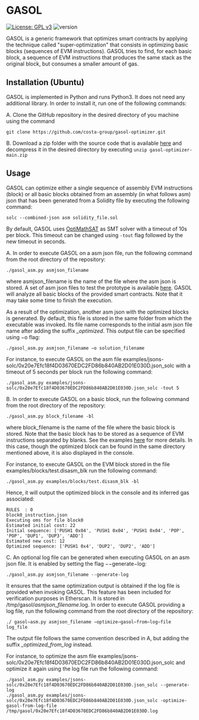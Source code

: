 
GASOL
=====
[![License: GPL v3](https://img.shields.io/badge/License-GPLv3-blue.svg)](https://github.com/costa-group/gasol-optimizer/blob/main/LICENSE)
![version](https://img.shields.io/badge/version-0.1.2-green)

GASOL is a generic framework that optimizes smart contracts by applying the technique called "super-optimization" that consists in optimizing basic blocks (sequences of EVM instructions). GASOL tries to find, for each basic block, a sequence of EVM instructions that produces the same stack as the original block, but consumes a smaller amount of gas.


## Installation (Ubuntu)
GASOL is implemented in Python and runs Python3. It does not need any additional library. In order to install it, run one of the following commands:


A. Clone the GitHub repository in the desired directory of you machine using the command
```
git clone https://github.com/costa-group/gasol-optimizer.git
```
B. Download a zip folder with the source code that is available [here](https://github.com/costa-group/gasol-optimizer/archive/refs/heads/main.zip) and decompress it in the desired directory by executing `unzip gasol-optimizer-main.zip`

## Usage
GASOL can optimize either a single sequence of assembly EVM instructions (block) or all basic blocks obtained from an assembly (in what follows asm) json that has been generated from a Solidity file by executing the following command:
```
solc --combined-json asm solidity_file.sol
```

By default, GASOL uses [OptiMathSAT](http://optimathsat.disi.unitn.it/) as SMT solver with a timeout of 10s per block. This timeout can be changed using `-tout` flag followed
by the new timeout in seconds.

A. In order to execute GASOL on a asm json file, run the following command from the root directory of the repository:
```
./gasol_asm.py asmjson_filename
```
where asmjson_filename is the name of the file where the asm json is stored. A set of asm json files to test the prototype is available [here](https://github.com/costa-group/gasol-optimizer/tree/main/examples/jsons-solc). GASOL will analyze all basic blocks of the provided smart contracts. Note that it may take some time to finish the execution. 


As a result of the optimization, another asm json with the optimized blocks is generated. 
By default, this file is stored in the same folder from which the executable
was invoked. Its file name corresponds to the initial asm json file name after adding
the suffix *_optimized*. This output file can be specified using −o flag:

```
./gasol_asm.py asmjson_filename −o solution_filename
```

For instance, to execute GASOL on the asm file examples/jsons-solc/0x20e7Efc18f4D03670EDC2FD86b840AB2D01E030D.json_solc with a timeout of 5 seconds per block run the following command:
```
./gasol_asm.py examples/jsons-solc/0x20e7Efc18f4D03670EDC2FD86b840AB2D01E030D.json_solc -tout 5
```

B. In order to execute GASOL on a basic block, run the following command from the root directory of the repository:
```
./gasol_asm.py block_filename -bl
```
where block_filename is the name of the file where the basic block is stored. Note that the basic block has to be stored as a sequence of EVM instructions separated by blanks. See the examples [here](https://github.com/costa-group/gasol-optimizer/tree/main/examples/blocks) for more details. In this case, though the optimized block can be found in the same directory mentioned above, it is also displayed in the console.

For instance, to execute GASOL on the EVM block stored in the file examples/blocks/test.disasm_blk run the following command:
```
./gasol_asm.py examples/blocks/test.disasm_blk -bl
```
Hence, it will output the optimized block in the console and its inferred gas associated:
```
RULES  : 0
block0_instruction.json
Executing oms for file block0
Estimated initial cost: 22
Initial sequence: ['PUSH1 0x04', 'PUSH1 0x04', 'PUSH1 0x04', 'POP', 'POP', 'DUP1', 'DUP3', 'ADD']
Estimated new cost: 12
Optimized sequence: ['PUSH1 0x4', 'DUP2', 'DUP2', 'ADD']
```

C. An optional log file can be generated when executing GASOL on an asm json file. It is enabled by setting the flag −−generate−log:

```
./gasol_asm.py asmjson_filename --generate-log
```

It ensures that the same optimization output is obtained 
if the log file is provided when invoking GASOL. This feature has been included for verification purposes in Etherscan.
It is stored in /tmp/gasol/*asmjson_filename*.log. In order to execute GASOL providing a log file, 
run the following command from the root directory of the repository:

```
./ gasol−asm.py asmjson_filename −optimize−gasol−from−log−file log_file
```

The output file follows the same convention described in A, but adding the suffix *_optimized_from_log* instead.

For instance, to optimize the asm file examples/jsons-solc/0x20e7Efc18f4D03670EDC2FD86b840AB2D01E030D.json_solc and optimize it again using the log file run the following command:

```
./gasol_asm.py examples/jsons-solc/0x20e7Efc18f4D03670EDC2FD86b840AB2D01E030D.json_solc --generate-log
./gasol_asm.py examples/jsons-solc/0x20e7Efc18f4D03670EDC2FD86b840AB2D01E030D.json_solc -optimize-gasol-from-log-file /tmp/gasol/0x20e7Efc18f4D03670EDC2FD86b840AB2D01E030D.log 
```

